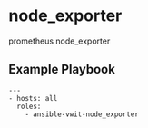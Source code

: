 # node_exporter
prometheus node_exporter

## Example Playbook

    ---
    - hosts: all
      roles:
        - ansible-vwit-node_exporter
